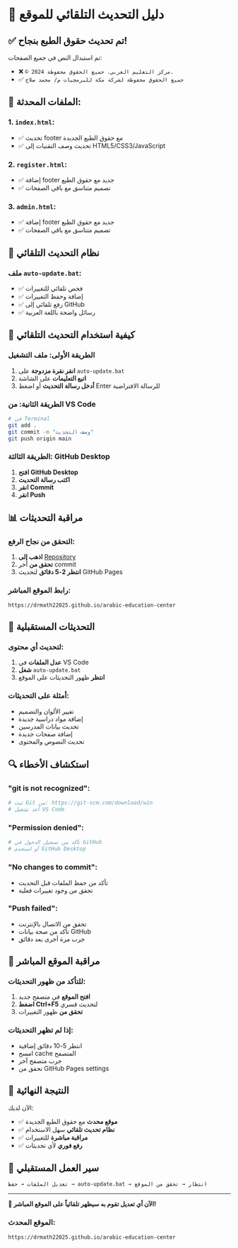 # 🔄 دليل التحديث التلقائي للموقع

## ✅ تم تحديث حقوق الطبع بنجاح!

تم استبدال النص في جميع الصفحات:
- ❌ `© 2024 مركز التعليم العربي. جميع الحقوق محفوظة.`
- ✅ `جميع الحقوق محفوظة لشركة مكة للبرمجيات م/ محمد صلاح`

## 📁 الملفات المحدثة:

### 1. `index.html`:
- ✅ تحديث footer مع حقوق الطبع الجديدة
- ✅ تحديث وصف التقنيات إلى HTML5/CSS3/JavaScript

### 2. `register.html`:
- ✅ إضافة footer جديد مع حقوق الطبع
- ✅ تصميم متناسق مع باقي الصفحات

### 3. `admin.html`:
- ✅ إضافة footer جديد مع حقوق الطبع
- ✅ تصميم متناسق مع باقي الصفحات

## 🚀 نظام التحديث التلقائي

### ملف `auto-update.bat`:
- ✅ فحص تلقائي للتغييرات
- ✅ إضافة وحفظ التغييرات
- ✅ رفع تلقائي إلى GitHub
- ✅ رسائل واضحة باللغة العربية

## 🔧 كيفية استخدام التحديث التلقائي

### الطريقة الأولى: ملف التشغيل
1. **انقر نقرة مزدوجة** على `auto-update.bat`
2. **اتبع التعليمات** على الشاشة
3. **أدخل رسالة التحديث** أو اضغط Enter للرسالة الافتراضية

### الطريقة الثانية: من VS Code
```bash
# في Terminal
git add .
git commit -m "وصف التحديث"
git push origin main
```

### الطريقة الثالثة: GitHub Desktop
1. **افتح GitHub Desktop**
2. **اكتب رسالة التحديث**
3. **انقر Commit**
4. **انقر Push**

## 📊 مراقبة التحديثات

### التحقق من نجاح الرفع:
1. **اذهب إلى** [Repository](https://github.com/drmath22025/arabic-education-center)
2. **تحقق من** آخر commit
3. **انتظر 2-5 دقائق** لتحديث GitHub Pages

### رابط الموقع المباشر:
```
https://drmath22025.github.io/arabic-education-center
```

## 🎯 التحديثات المستقبلية

### لتحديث أي محتوى:
1. **عدل الملفات** في VS Code
2. **شغل** `auto-update.bat`
3. **انتظر** ظهور التحديثات على الموقع

### أمثلة على التحديثات:
- تغيير الألوان والتصميم
- إضافة مواد دراسية جديدة
- تحديث بيانات المدرسين
- إضافة صفحات جديدة
- تحديث النصوص والمحتوى

## 🔍 استكشاف الأخطاء

### "git is not recognized":
```bash
# ثبت Git من: https://git-scm.com/download/win
# أعد تشغيل VS Code
```

### "Permission denied":
```bash
# تأكد من تسجيل الدخول في GitHub
# أو استخدم GitHub Desktop
```

### "No changes to commit":
- تأكد من حفظ الملفات قبل التحديث
- تحقق من وجود تغييرات فعلية

### "Push failed":
- تحقق من الاتصال بالإنترنت
- تأكد من صحة بيانات GitHub
- جرب مرة أخرى بعد دقائق

## 📱 مراقبة الموقع المباشر

### للتأكد من ظهور التحديثات:
1. **افتح الموقع** في متصفح جديد
2. **اضغط Ctrl+F5** لتحديث قسري
3. **تحقق من** ظهور التغييرات

### إذا لم تظهر التحديثات:
- انتظر 5-10 دقائق إضافية
- امسح cache المتصفح
- جرب متصفح آخر
- تحقق من GitHub Pages settings

## 🎉 النتيجة النهائية

الآن لديك:
- ✅ **موقع محدث** مع حقوق الطبع الجديدة
- ✅ **نظام تحديث تلقائي** سهل الاستخدام
- ✅ **مراقبة مباشرة** للتغييرات
- ✅ **رفع فوري** لأي تحديثات

## 🔄 سير العمل المستقبلي

```
تعديل الملفات → حفظ → auto-update.bat → انتظار → تحقق من الموقع
```

---

**🎯 الآن أي تعديل تقوم به سيظهر تلقائياً على الموقع المباشر!**

### الموقع المحدث:
`https://drmath22025.github.io/arabic-education-center`
